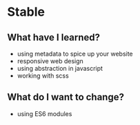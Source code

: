 # Stable

## What have I learned?

- using metadata to spice up your website
- responsive web design
- using abstraction in javascript
- working with scss

## What do I want to change?

- using ES6 modules

